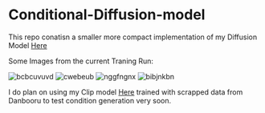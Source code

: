 # Conditional-Diffusion-model
 
This repo conatisn a smaller more compact implementation of my Diffusion Model [Here](https://github.com/K3dA2/Diffusion-Model) 

Some Images from the current Traning Run:

![bcbcuvuvd](https://github.com/user-attachments/assets/e6ede654-18ff-4dbc-aef1-ab7b1c6837ca)
![cwebeub](https://github.com/user-attachments/assets/d2dc35a2-d4bd-42f0-a0ea-c9e4e9b86892)
![nggfngnx](https://github.com/user-attachments/assets/b3707864-cdf0-43ee-b4f2-af14353dd0cc)
![bibjnkbn](https://github.com/user-attachments/assets/e68d5ae6-9c6d-47d3-bb93-59789264e893)


I do plan on using my Clip model [Here](https://github.com/K3dA2/Clip) trained with scrapped data from Danbooru to test condition generation very soon.
